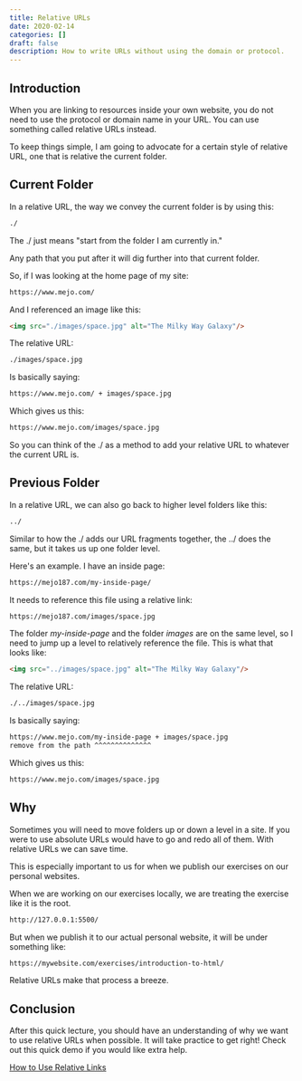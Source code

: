 ```yaml
---
title: Relative URLs
date: 2020-02-14
categories: []
draft: false
description: How to write URLs without using the domain or protocol.
---
```


## Introduction

When you are linking to resources inside your own website, you do not need to use the protocol or domain name in your URL. You can use something called relative URLs instead.

To keep things simple, I am going to advocate for a certain style of relative URL, one that is relative the current folder.

## Current Folder

In a relative URL, the way we convey the current folder is by using this:

```html
./
```

The ./ just means "start from the folder I am currently in."

Any path that you put after it will dig further into that current folder.

So, if I was looking at the home page of my site:

```html
https://www.mejo.com/
```

And I referenced an image like this:

```html
<img src="./images/space.jpg" alt="The Milky Way Galaxy"/>
```

The relative URL:

```html
./images/space.jpg
```

Is basically saying:

```html
https://www.mejo.com/ + images/space.jpg
```

Which gives us this:

```html
https://www.mejo.com/images/space.jpg
```

So you can think of the ./ as a method to add your relative URL to whatever the current URL is.


## Previous Folder

In a relative URL, we can also go back to higher level folders like this:

```html
../
```

Similar to how the ./ adds our URL fragments together, the ../ does the same, but it takes us up one folder level.

Here's an example. I have an inside page:

```html
https://mejo187.com/my-inside-page/
```

It needs to reference this file using a relative link:

```html
https://mejo187.com/images/space.jpg
```

The folder _my-inside-page_ and the folder _images_ are on the same level, so I need to jump up a level to relatively reference the file. This is what that looks like:

```html
<img src="../images/space.jpg" alt="The Milky Way Galaxy"/>
```

The relative URL:

```html
./../images/space.jpg
```

Is basically saying:

```html
https://www.mejo.com/my-inside-page + images/space.jpg
remove from the path ^^^^^^^^^^^^^^
```

Which gives us this:

```html
https://www.mejo.com/images/space.jpg
```

## Why

Sometimes you will need to move folders up or down a level in a site. If you were to use absolute URLs would have to go and redo all of them. With relative URLs we can save time.

This is especially important to us for when we publish our exercises on our personal websites.

When we are working on our exercises locally, we are treating the exercise like it is the root.

```html
http://127.0.0.1:5500/
```

But when we publish it to our actual personal website, it will be under something like:

```html
https://mywebsite.com/exercises/introduction-to-html/
```

Relative URLs make that process a breeze.

## Conclusion

After this quick lecture, you should have an understanding of why we want to use relative URLs when possible. It will take practice to get right! Check out this quick demo if you would like extra help.

[How to Use Relative Links](/demo/how-to-use-relative-links/)